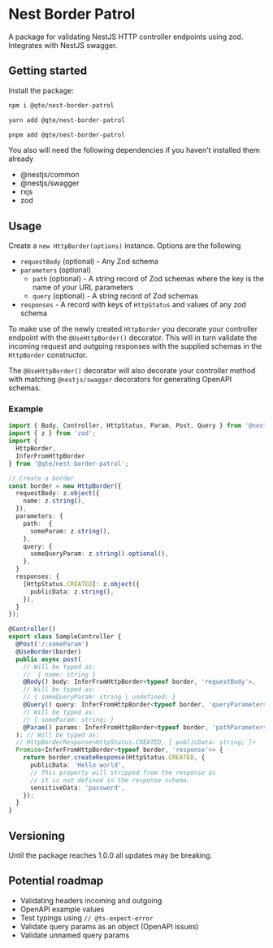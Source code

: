 # Nest Border Patrol

A package for validating NestJS HTTP controller endpoints using zod. Integrates
with NestJS swagger.

## Getting started

Install the package:

```bash
npm i @qte/nest-border-patrol
```

```bash
yarn add @qte/nest-border-patrol
```

```bash
pnpm add @qte/nest-border-patrol
```

You also will need the following dependencies if you haven't installed them
already

- @nestjs/common
- @nestjs/swagger
- rxjs
- zod

## Usage

Create a `new HttpBorder(options)` instance. Options are the following

- `requestBody` (optional) - Any Zod schema
- `parameters` (optional)
  - `path` (optional) - A string record of Zod schemas where the key is the name
    of your URL parameters
  - `query` (optional) - A string record of Zod schemas
- `responses` - A record with keys of `HttpStatus` and values of any zod schema

To make use of the newly created `HttpBorder` you decorate your controller
endpoint with the `@UseHttpBorder()` decorator. This will in turn validate the
incoming request and outgoing responses with the supplied schemas in the
`HttpBorder` constructor.

The `@UseHttpBorder()` decorator will also decorate your controller method with
matching `@nestjs/swagger` decorators for generating OpenAPI schemas.

### Example

```ts
import { Body, Controller, HttpStatus, Param, Post, Query } from '@nestjs/common';
import { z } from 'zod';
import {
  HttpBorder,
  InferFromHttpBorder
} from '@qte/nest-border-patrol';

// Create a border
const border = new HttpBorder({
  requestBody: z.object({
    name: z.string(),
  }),
  parameters: {
    path:  {
      someParam: z.string(),
    },
    query: {
      someQueryParam: z.string().optional(),
    },
  }
  responses: {
    [HttpStatus.CREATED]: z.object({
      publicData: z.string(),
    }),
  }
});

@Controller()
export class SampleController {
  @Post('/:someParam')
  @UseBorder(border)
  public async post(
    // Will be typed as:
    //  { name: string }
    @Body() body: InferFromHttpBorder<typeof border, 'requestBody'>,
    // Will be typed as:
    // { someQueryParam: string | undefined; }
    @Query() query: InferFromHttpBorder<typeof border, 'queryParameters'>,
    // Will be typed as:
    // { someParam: string; }
    @Param() params: InferFromHttpBorder<typeof border, 'pathParameters'>
  ): // Will be typed as:
  // HttpBorderResponse<HttpStatus.CREATED, { publicData: string; }>
  Promise<InferFromHttpBorder<typeof border, 'response'>> {
    return border.createResponse(HttpStatus.CREATED, {
      publicData: 'Hello world',
      // This property will stripped from the response as
      // it is not defined in the response schema.
      sensitiveData: 'password',
    });
  }
}
```

## Versioning

Until the package reaches 1.0.0 all updates may be breaking.

## Potential roadmap

- Validating headers incoming and outgoing
- OpenAPI example values
- Test typings using `// @ts-expect-error`
- Validate query params as an object (OpenAPI issues)
- Validate unnamed query params
